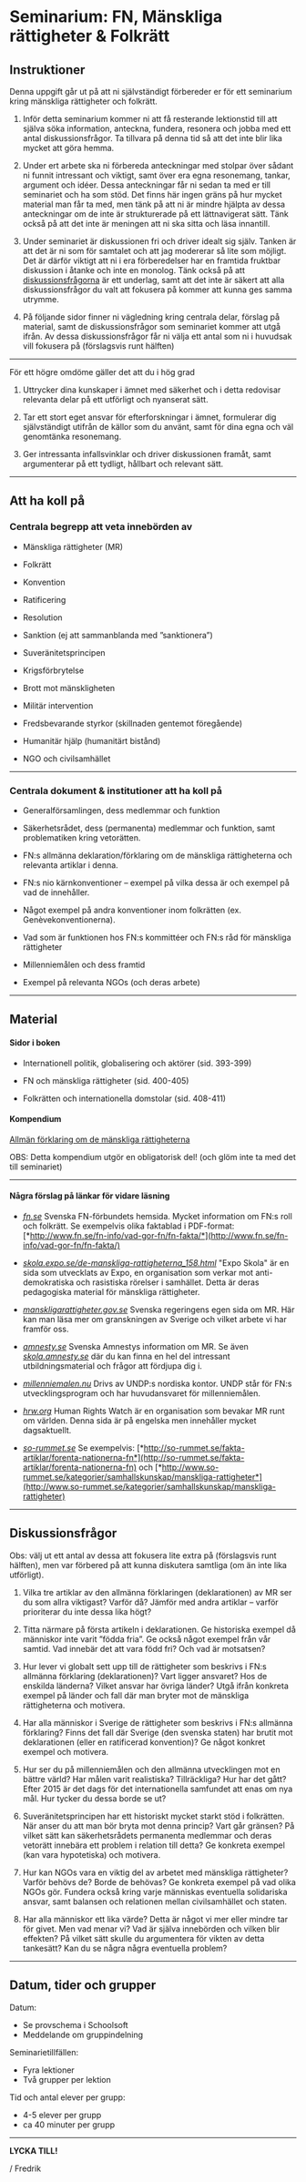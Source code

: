 # Seminarium: FN, Mänskliga rättigheter & Folkrätt

## Instruktioner

Denna uppgift går ut på att ni självständigt förbereder er för ett seminarium kring mänskliga rättigheter och folkrätt.

1. Inför detta seminarium kommer ni att få resterande lektionstid till att själva söka information, anteckna, fundera, resonera och jobba med ett antal diskussionsfrågor. Ta tillvara på denna tid så att det inte blir lika mycket att göra hemma.

2. Under ert arbete ska ni förbereda anteckningar med stolpar över sådant ni funnit intressant och viktigt, samt över era egna resonemang, tankar, argument och idéer. Dessa anteckningar får ni sedan ta med er till seminariet och ha som stöd. Det finns här ingen gräns på hur mycket material man får ta med, men tänk på att ni är mindre hjälpta av dessa anteckningar om de inte är strukturerade på ett lättnavigerat sätt. Tänk också på att det inte är meningen att ni ska sitta och läsa innantill.

3. Under seminariet är diskussionen fri och driver idealt sig själv. Tanken är att det är ni som för samtalet och att jag modererar så lite som möjligt. Det är därför viktigt att ni i era förberedelser har en framtida fruktbar diskussion i åtanke och inte en monolog. Tänk också på att [diskussionsfrågorna](#Diskussionsfrågor) är ett underlag, samt att det inte är säkert att alla diskussionsfrågor du valt att fokusera på kommer att kunna ges samma utrymme.

4. På följande sidor finner ni vägledning kring centrala delar, förslag på material, samt de diskussionsfrågor som seminariet kommer att utgå ifrån. Av dessa diskussionsfrågor får ni välja ett antal som ni i huvudsak vill fokusera på (förslagsvis runt hälften)

***

För ett högre omdöme gäller det att du i hög grad

1. Uttrycker dina kunskaper i ämnet med säkerhet och i detta redovisar relevanta delar på ett utförligt och nyanserat sätt.

2. Tar ett stort eget ansvar för efterforskningar i ämnet, formulerar dig självständigt utifrån de källor som du använt, samt för dina egna och väl genomtänka resonemang.

3. Ger intressanta infallsvinklar och driver diskussionen framåt, samt argumenterar på ett tydligt, hållbart och relevant sätt.

***

## Att ha koll på

### Centrala begrepp att veta innebörden av

- Mänskliga rättigheter (MR)

- Folkrätt

- Konvention

- Ratificering

- Resolution

- Sanktion (ej att sammanblanda med ”sanktionera”)

- Suveränitetsprincipen

- Krigsförbrytelse

- Brott mot mänskligheten

- Militär intervention

- Fredsbevarande styrkor (skillnaden gentemot föregående)

- Humanitär hjälp (humanitärt bistånd)

- NGO och civilsamhället

***

### Centrala dokument & institutioner att ha koll på

- Generalförsamlingen, dess medlemmar och funktion

- Säkerhetsrådet, dess (permanenta) medlemmar och funktion, samt problematiken kring vetorätten.

- FN:s allmänna deklaration/förklaring om de mänskliga rättigheterna och relevanta artiklar i denna.

- FN:s nio kärnkonventioner – exempel på vilka dessa är och exempel på vad de innehåller.

- Något exempel på andra konventioner inom folkrätten (ex. Genèvekonventionerna).

- Vad som är funktionen hos FN:s kommittéer och FN:s råd för mänskliga rättigheter

- Millenniemålen och dess framtid

- Exempel på relevanta NGOs (och deras arbete)

***

## Material

#### Sidor i boken

- Internationell politik, globalisering och aktörer (sid. 393-399)

- FN och mänskliga rättigheter (sid. 400-405)

- Folkrätten och internationella domstolar (sid. 408-411)

#### Kompendium

[Allmän förklaring om de mänskliga rättigheterna](../material/resurser/allmanforklaringomdemanskligarattigheterna.pdf)

OBS: Detta kompendium utgör en obligatorisk del! (och glöm inte ta med det till seminariet)

***

#### Några förslag på länkar för vidare läsning

- [*fn.se*](http://www.fn.se) Svenska FN-förbundets hemsida. Mycket information om FN:s roll och folkrätt. Se exempelvis olika faktablad i PDF-format: [*http://www.fn.se/fn-info/vad-gor-fn/fn-fakta/*](http://www.fn.se/fn-info/vad-gor-fn/fn-fakta/)

- [*skola.expo.se/de-manskliga-rattigheterna\_158.html*](http://skola.expo.se/de-manskliga-rattigheterna_158.html) "Expo Skola" är en sida som utvecklats av Expo, en organisation som verkar mot anti-demokratiska och rasistiska rörelser i samhället. Detta är deras pedagogiska material för mänskliga rättigheter.

- [*manskligarattigheter.gov.se*](http://www.manskligarattigheter.gov.se) Svenska regeringens egen sida om MR. Här kan man läsa mer om granskningen av Sverige och vilket arbete vi har framför oss.

- [*amnesty.se*](http://www.amnesty.se) Svenska Amnestys information om MR. Se även [*skola.amnesty.se*](http://skola.amnesty.se) där du kan finna en hel del intressant utbildningsmaterial och frågor att fördjupa dig i.

- [*millenniemalen.nu*](http://www.millenniemalen.nu/) Drivs av UNDP:s nordiska kontor. UNDP står för FN:s utvecklingsprogram och har huvudansvaret för millenniemålen.

- [*hrw.org*](http://www.hrw.org) Human Rights Watch är en organisation som bevakar MR runt om världen. Denna sida är på engelska men innehåller mycket dagsaktuellt.

- [*so-rummet.se*](http://so-rummet.se) Se exempelvis: [*http://so-rummet.se/fakta-artiklar/forenta-nationerna-fn*](http://so-rummet.se/fakta-artiklar/forenta-nationerna-fn) och [*http://www.so-rummet.se/kategorier/samhallskunskap/manskliga-rattigheter*](http://www.so-rummet.se/kategorier/samhallskunskap/manskliga-rattigheter)

***

## Diskussionsfrågor

Obs: välj ut ett antal av dessa att fokusera lite extra på (förslagsvis
runt hälften), men var förbered på att kunna diskutera samtliga (om än inte lika utförligt).

1. Vilka tre artiklar av den allmänna förklaringen (deklarationen) av MR ser du som allra viktigast? Varför då? Jämför med andra artiklar – varför prioriterar du inte dessa lika högt?

2. Titta närmare på första artikeln i deklarationen. Ge historiska exempel då människor inte varit ”födda fria”. Ge också något exempel från vår samtid. Vad innebär det att vara född fri? Och vad är motsatsen?

3. Hur lever vi globalt sett upp till de rättigheter som beskrivs i FN:s allmänna förklaring (deklarationen)? Vart ligger ansvaret? Hos de enskilda länderna? Vilket ansvar har övriga länder? Utgå ifrån konkreta exempel på länder och fall där man bryter mot de mänskliga rättigheterna och motivera.

4. Har alla människor i Sverige de rättigheter som beskrivs i FN:s allmänna förklaring? Finns det fall där Sverige (den svenska staten) har brutit mot deklarationen (eller en ratificerad konvention)? Ge något konkret exempel och motivera.

5. Hur ser du på millenniemålen och den allmänna utvecklingen mot en bättre värld? Har målen varit realistiska? Tillräckliga? Hur har det gått? Efter 2015 är det dags för det internationella samfundet att enas om nya mål. Hur tycker du dessa borde se ut?

6. Suveränitetsprincipen har ett historiskt mycket starkt stöd i folkrätten. När anser du att man bör bryta mot denna princip? Vart går gränsen? På vilket sätt kan säkerhetsrådets permanenta medlemmar och deras vetorätt innebära ett problem i relation till detta? Ge konkreta exempel (kan vara hypotetiska) och motivera.

7. Hur kan NGOs vara en viktig del av arbetet med mänskliga rättigheter? Varför behövs de? Borde de behövas? Ge konkreta exempel på vad olika NGOs gör. Fundera också kring varje människas eventuella solidariska ansvar, samt balansen och relationen mellan civilsamhället och staten.

8. Har alla människor ett lika värde? Detta är något vi mer eller mindre tar för givet. Men vad menar vi? Vad är själva innebörden och vilken blir effekten? På vilket sätt skulle du argumentera för vikten av detta tankesätt? Kan du se några några eventuella problem?

***

## Datum, tider och grupper

Datum: 

* Se provschema i Schoolsoft
* Meddelande om gruppindelning

Seminarietillfällen:

* Fyra lektioner
* Två grupper per lektion

Tid och antal elever per grupp:

* 4-5 elever per grupp
* ca 40 minuter per grupp

***

**LYCKA TILL!**

/ Fredrik
